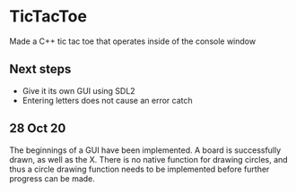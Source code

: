 # TicTacToe
Made a C++ tic tac toe that operates inside of the console window

## Next steps
- Give it its own GUI using SDL2
- Entering letters does not cause an error catch

## 28 Oct 20
The beginnings of a GUI have been implemented. A board is successfully drawn, as well as the X. There is no native function for drawing circles, and thus a circle drawing function needs to be implemented before further progress can be made.
